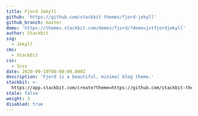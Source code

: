 ```yaml
---
title: Fjord Jekyll
github: 'https://github.com/stackbit-themes/fjord-jekyll'
github_branch: master
demo: 'https://themes.stackbit.com/demos/fjord/?demo=jstfjordjekyll'
author: Stackbit
ssg:
  - Jekyll
cms:
  - Stackbit
css:
  - Scss
date: 2020-09-10T00:00:00.000Z
description: 'Fjord is a beautiful, minimal blog theme.'
stackbit: >-
  https://app.stackbit.com/create?theme=https://github.com/stackbit-themes/fjord-jekyll
stale: false
weight: 3
disabled: true
---
```

